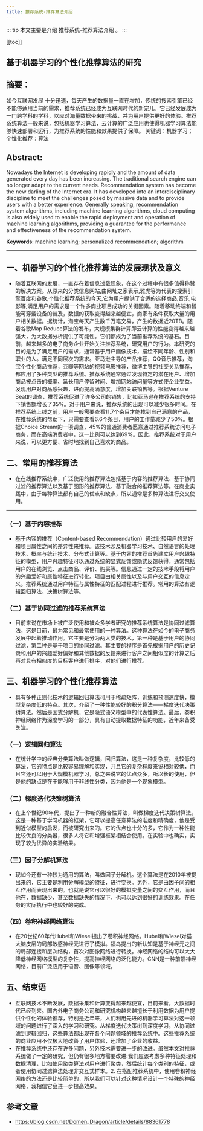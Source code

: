 ```yaml
---
title: 推荐系统-推荐算法介绍
---
```


::: tip
本文主要是介绍 推荐系统-推荐算法介绍 。
:::

[[toc]]

## 基于机器学习的个性化推荐算法的研究

## 摘要：

如今互联网发展 十分迅速，每天产生的数据量一直在增加，传统的搜索引擎已经不能够适用当前的需求，推荐系统已经成为互联网时代的新宠儿。它已经发展成为一门跨学科的学科，以应对海量数据带来的挑战，并为用户提供更好的体验。推荐系统算法一般来说，包括机器学习算法，云计算的广泛应用也使得机器学习算法能够快速部署和运行，为推荐系统的性能和效果提供了保障。
关键词：机器学习；个性化推荐；算法

## Abstract:

Nowadays the Internet is developing rapidly and the amount of data generated every day has been increasing. The traditional search engine can no longer adapt to the current needs. Recommendation system has become the new darling of the Internet era. It has developed into an interdisciplinary discipline to meet the challenges posed by massive data and to provide users with a better experience. Generally speaking, recommendation system algorithms, including machine learning algorithms, cloud computing is also widely used to enable the rapid deployment and operation of machine learning algorithms, providing a guarantee for the performance and effectiveness of the recommendation system.

**Keywords**: machine learning; personalized recommendation; algorithm

------

## 一、机器学习的个性化推荐算法的发展现状及意义

- 随着互联网的发展，一直存在着信息过载现象，在这个过程中有很多值得称赞的解决方案。从原来的分类信息网站,由网址之家表示,雅虎等为代表的搜索引擎百度和谷歌,个性化推荐系统的今天,它为用户提供了合适的选择商品,音乐,电影等,满足用户的需求是一个许多商业项目成功的关键因素。随着移动终端和智能可穿戴设备的普及，数据的获取变得越来越便宜，商家有条件获取大量的用户相关数据。据统计，淘宝每天产生数千万笔交易，产生的数据近20TB。随着谷歌Map Reduce算法的发布，大规模集群计算即云计算的性能变得越来越强大，为大数据分析提供了可能性。它们都成为了当前推荐系统的基石。目前，越来越多的电子商务企业开始关注推荐系统，研究用户的行为。本研究的目的是为了满足用户的需求，通常基于用户画像技术，描绘不同年龄、性别和职业的人。满足不同层次的需求。亚马逊主导的产品推荐，QQ音乐推荐，淘宝个性化商品推荐，豆瓣等网站的视频电影推荐，微博主导的社交关系推荐，都应用了多种类型的推荐系统。推荐系统通常通过发现特定的潜在用户、增加商品被点击的概率、延长用户停留时间、增加网站访问量等方式使企业受益。发现用户对商品感兴趣，进而提高满意度，增加关联销售等。根据Venture Beat的调查，推荐系统促进了许多公司的销售，比如亚马逊在推荐系统的支持下销售额增长了35%。对于用户来说，推荐系统的出现可以减少很多时间。在推荐系统上线之前，用户一般需要查看11.7个条目才能找到自己满意的产品，在推荐系统的帮助下，只需要查看6.6个条目，用户的工作量减少了50%。根据Choice Stream的一项调查，45%的普通消费者愿意通过推荐系统访问电子商务，而在高端消费者中，这一比例可以达到69%。因此，推荐系统对于用户来说，可以更方便、省时地找到自己喜欢的商品。

## 二、常用的推荐算法

- 在在线推荐系统中，广泛使用的推荐算法包括基于内容的推荐算法、基于协同过滤的推荐算法以及基于图形的推荐算法、基于融合的推荐算法等。在商业实践中，由于每种算法都有自己的优点和缺点，所以通常是多种算法进行交叉使用。

------

### （一）基于内容推荐

- 基于内容的推荐（Content-based Recommendation）通过比较用户的爱好和项目属性之间的差异性来推荐。该技术涉及机器学习技术、自然语言的处理技术、概率与统计技术、分布式计算等。基于内容的推荐首先建立用户兴趣特征的模型，用户兴趣特征可以通过系统的显式反馈或隐式反馈获得，通常包括用户的在线浏览、点击商品、评价、购买等。信息通过一定的技术手段将用户的兴趣爱好和属性特征进行转化。项目由相关属性以及与用户交互的信息定义。推荐系统通过用户特征与属性特征的匹配过程进行推荐。常用的算法有逻辑回归算法、决策树算法等。

### （二）基于协同过滤的推荐系统算法

- 目前来说在市场上被广泛使用和被众多学者研究的推荐系统算法是协同过滤算法，这是目前，最为常见和最常使用的一种算法。这种算法在如今的电子商务发展中起着推动作用。它主要是分为两大类的技术，第一种是基于用户的协同过滤，第二种是基于项目的协同过滤。其主要的程序是首先根据用户的历史记录和用户的兴趣爱好偏好和其他数据的反馈来进行客户之间相似度的计算之后再对具有相似度的目标客户进行排序，对他们进行推荐。

## 三、机器学习的个性化推荐算法

- 具有多种正则化技术的逻辑回归算法可用于稀疏矩阵，训练和预测速度快，模型复杂度低的特点。其次，介绍了一种性能较好的积分算法——梯度迭代决策树算法。然后是因式分解机，它是隐式语义模型中的代表性算法。最后，卷积神经网络作为深度学习的一部分，具有自动提取数据特征的功能，近年来备受关注。

### （一）逻辑回归算法

- 在统计学中的经典分类算法叫做逻辑，回归算法，这是一种复杂度，比较低的算法，它的特点是比较容易理解和实现，并且它的复杂程度来说相对较低，而且它还可以用于大规模机器学习，总之来说它的优点众多，所以长的使用，但是他的缺点是在于能够用于非线性分类，因为他是一个现象模型。

### （二）梯度迭代决策树算法

- 在上个世纪90年代，提出了一种新的融合性算法，叫做梯度迭代决策树算法。这是一种基于学习机器的框架，它可以提高任意算法的准度和精确度，他是受到近似模型的启发，而被研究出来的。它的优点也十分的多，它作为一种性能比较优良的分类器，很多人将它和增强框架相结合使用。在实验中也确实，实现了较为优异的实验结果。

### （三）因子分解机算法

- 现如今还有一种较为通用的算法，叫做因子分解机。这个算法是在2010年被提出来的，它主要是利用分解模型的特征，进行变换。另外，它是由因子间的相互作用而表现出来的。也就是说它可以很好的模拟变量之间的交互作用，而且他在，数据缺少，甚至数据缺失的情况下，也可以达到很好的训练效果。在任务的实际执行中也较好的完成。

### （四）卷积神经网络算法

- 在20世纪60年代Hubel和Wiesel提出了卷积神经网络。Hubel和Wiesel对猫大脑皮层的局部敏感神经元进行了模拟。福岛提出的新认知是基于神经元之间的局部连接和层次结构，首次对图像网络进行转换。神经网络的结构可以大大降低神经网络模型的复杂性，提高神经网络的泛化能力。CNN是一种前馈神经网络，目前广泛应用于语音、图像等领域。

## 五、结束语

- 互联网技术不断发展，数据采集和计算变得越来越便宜，目前来看，大数据时代已经到来。国内外电子商务公司和研究机构越来越擅长于利用数据为用户提供个性化的体验推荐，特别是近年来，人们利用先进的机器学习算法对这一领域的问题进行了深入的学习和研究。从梯度迭代决策树到深度学习，从协同过滤到逻辑回归，这些算法都出现在各个问题领域的推荐系统中。这些推荐系统的商业应用不仅极大地改善了用户体验，还增加了企业的收益。
- 在推荐系统中还存在许多问题，另外技术需要进一步的改进。虽然本文对推荐系统做了一定的研究，但仍有很多地方需要改进:我们应该考虑多种特征处理和数据清理，比如使用聚类算法对用户进行聚类，然后统计每个类别的特征，或者使用协同过滤算法处理非交互式样本。2. 在搭配推荐系统中，使用卷积神经网络的方法还是比较简单的，所以我们可以针对这种情况设计一个特殊的神经网络，我相信它会进一步提高效果。

## 参考文章
* https://blog.csdn.net/Domen_Dragon/article/details/88361778